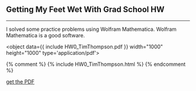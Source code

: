 ## Getting My Feet Wet With Grad School HW

---
I solved some practice problems using Wolfram Mathematica. Wolfram Mathematica is a good software.

<object data={{ include HW0_TimThompson.pdf }} width="1000" height="1000" type='application/pdf'>
</object>

{% comment %}
{% include HW0_TimThompson.html %}
{% endcomment %}

[get the PDF](/_includes/HW0_TimThompson.pdf)
